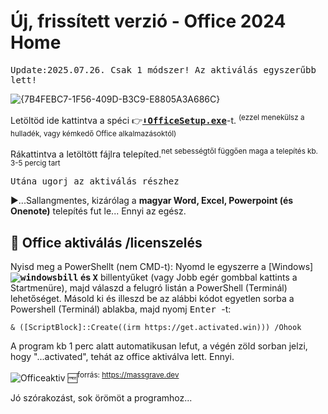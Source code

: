 # Új, frissített verzió - Office 2024 Home
<tt>Update:2025.07.26.
Csak 1 módszer! Az aktiválás egyszerűbb lett!</tt>

![{7B4FEBC7-1F56-409D-B3C9-E8805A3A686C}](https://github.com/user-attachments/assets/bcf6fb18-291a-4bf1-93ab-914437da505e)

Letöltöd ide kattintva a spéci 👉<a href="OfficeSetup.exe" title="a letöltési link a github.com/mondomata címre mutat, tartalék letöltési cím: https://c2rsetup.officeapps.live.com/c2r/download.aspx?ProductreleaseID=Home2024Retail&platform=x64&language=hu-hu&version=O16GA"><b><tt>⬇OfficeSetup.exe</tt></b></a>-t. 
<sup>(ezzel menekülsz a hulladék, vagy kémkedő Office alkalmazásoktól)</sup> 

Rákattintva a letöltött fájlra telepíted.<sup>net sebességtől függően maga a telepítés kb. 3-5 percig tart</sup>

<tt>Utána ugorj az aktiválás részhez</tt>

▶️...Sallangmentes, kizárólag a <b>magyar Word, Excel, Powerpoint (és Onenote)</b> telepítés fut le... 
Ennyi az egész.

## &#128294; Office aktiválás /licenszelés

Nyisd meg a PowerShellt (nem CMD-t): Nyomd le egyszerre a [Windows] <b><kbd>![windowsbill](https://github.com/user-attachments/assets/59c9e0ed-b6d5-4797-9d13-dc078c2245b2)</kbd> és <kbd>&#x58;</kbd></b> billentyűket (vagy Jobb egér gombbal kattints a Startmenüre), majd válaszd a felugró listán a PowerShell (Terminál) lehetőséget.
Másold ki és illeszd be az alábbi kódot egyetlen sorba a Powershell (Terminál) ablakba, majd nyomj <kbd> Enter </kbd>-t: 

 ~~~
 & ([ScriptBlock]::Create((irm https://get.activated.win))) /Ohook
 ~~~
A program kb 1 perc alatt automatikusan lefut, a végén zöld sorban jelzi, hogy "...activated", tehát az office aktiválva lett. Ennyi.

![Officeaktiv](https://github.com/user-attachments/assets/c7b016c4-276a-4ab6-a702-1c1779dfc084)
🆓<sup>forrás: https://massgrave.dev</sup>


Jó szórakozást, sok örömöt a programhoz...
